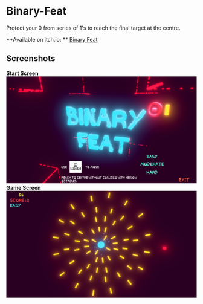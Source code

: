 # Binary-Feat
Protect your 0 from series of 1's to reach the final target at the centre.

**Available on itch.io: ** [Binary Feat](https://avi-spc.itch.io/binary-feat)

## Screenshots
**Start Screen**
![](Assets/Screenshots/MainMenu.png)
**Game Screen**
![](Assets/Screenshots/Game.png)
